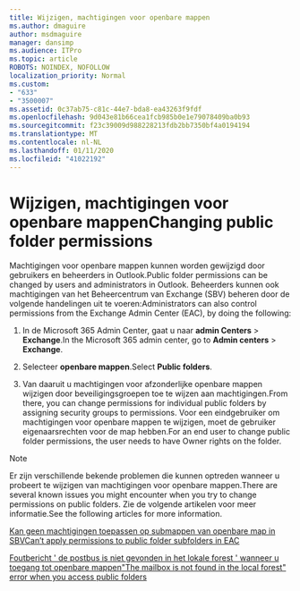 ```yaml
---
title: Wijzigen, machtigingen voor openbare mappen
ms.author: dmaguire
author: msdmaguire
manager: dansimp
ms.audience: ITPro
ms.topic: article
ROBOTS: NOINDEX, NOFOLLOW
localization_priority: Normal
ms.custom:
- "633"
- "3500007"
ms.assetid: 0c37ab75-c81c-44e7-bda8-ea43263f9fdf
ms.openlocfilehash: 9d043e81b66cea1fcb985b0e1e79078409ba0b93
ms.sourcegitcommit: f23c39009d988228213fdb2bb7350bf4a0194194
ms.translationtype: MT
ms.contentlocale: nl-NL
ms.lasthandoff: 01/11/2020
ms.locfileid: "41022192"
---
```

# <a name="changing-public-folder-permissions"></a><span data-ttu-id="32c47-102">Wijzigen, machtigingen voor openbare mappen</span><span class="sxs-lookup"><span data-stu-id="32c47-102">Changing public folder permissions</span></span>

<span data-ttu-id="32c47-103">Machtigingen voor openbare mappen kunnen worden gewijzigd door gebruikers en beheerders in Outlook.</span><span class="sxs-lookup"><span data-stu-id="32c47-103">Public folder permissions can be changed by users and administrators in Outlook.</span></span> <span data-ttu-id="32c47-104">Beheerders kunnen ook machtigingen van het Beheercentrum van Exchange (SBV) beheren door de volgende handelingen uit te voeren:</span><span class="sxs-lookup"><span data-stu-id="32c47-104">Administrators can also control permissions from the Exchange Admin Center (EAC), by doing the following:</span></span>
  
1. <span data-ttu-id="32c47-105">In de Microsoft 365 Admin Center, gaat u naar **admin Centers** \> **Exchange**.</span><span class="sxs-lookup"><span data-stu-id="32c47-105">In the Microsoft 365 admin center, go to **Admin centers** \> **Exchange**.</span></span>

2. <span data-ttu-id="32c47-106">Selecteer **openbare mappen**.</span><span class="sxs-lookup"><span data-stu-id="32c47-106">Select **Public folders**.</span></span>

3. <span data-ttu-id="32c47-107">Van daaruit u machtigingen voor afzonderlijke openbare mappen wijzigen door beveiligingsgroepen toe te wijzen aan machtigingen.</span><span class="sxs-lookup"><span data-stu-id="32c47-107">From there, you can change permissions for individual public folders by assigning security groups to permissions.</span></span> <span data-ttu-id="32c47-108">Voor een eindgebruiker om machtigingen voor openbare mappen te wijzigen, moet de gebruiker eigenaarsrechten voor de map hebben.</span><span class="sxs-lookup"><span data-stu-id="32c47-108">For an end user to change public folder permissions, the user needs to have Owner rights on the folder.</span></span>

> [!NOTE]
> <span data-ttu-id="32c47-109">Er zijn verschillende bekende problemen die kunnen optreden wanneer u probeert te wijzigen van machtigingen voor openbare mappen.</span><span class="sxs-lookup"><span data-stu-id="32c47-109">There are several known issues you might encounter when you try to change permissions on public folders.</span></span> <span data-ttu-id="32c47-110">Zie de volgende artikelen voor meer informatie.</span><span class="sxs-lookup"><span data-stu-id="32c47-110">See the following articles for more information.</span></span>
>
> [<span data-ttu-id="32c47-111">Kan geen machtigingen toepassen op submappen van openbare map in SBV</span><span class="sxs-lookup"><span data-stu-id="32c47-111">Can’t apply permissions to public folder subfolders in EAC</span></span>](https://docs.microsoft.com/exchange/troubleshoot/public-folders/can%E2%80%99t-apply-permissions-public-folder-subfolders)
>
> [<span data-ttu-id="32c47-112">Foutbericht ' de postbus is niet gevonden in het lokale forest ' wanneer u toegang tot openbare mappen</span><span class="sxs-lookup"><span data-stu-id="32c47-112">"The mailbox is not found in the local forest" error when you access public folders</span></span>](https://docs.microsoft.com/exchange/troubleshoot/public-folders/mailbox-not-found-local-forest-public-folder)
